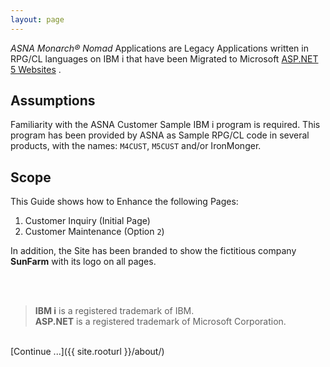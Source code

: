 ```yaml
---
layout: page
---
```


*ASNA Monarch&reg; Nomad* Applications are Legacy Applications written in RPG/CL languages on IBM i that have been Migrated to Microsoft [ASP.NET 5 Websites](https://dotnet.microsoft.com/learn/aspnet/what-is-aspnet-core) .

## Assumptions

Familiarity with the ASNA Customer Sample IBM i program is required. This program has been provided by ASNA as Sample RPG/CL code in several products, with the names: `M4CUST`, `M5CUST` and/or IronMonger.

## Scope
This Guide shows how to Enhance the following Pages:
1. Customer Inquiry (Initial Page)
2. Customer Maintenance (Option `2`)

In addition, the Site has been branded to show the fictitious company **SunFarm** with its logo on all pages.

<br>
<br>

>**IBM i** is a registered trademark of IBM.<br>
>**ASP.NET** is a registered trademark of Microsoft Corporation.

<br>
[Continue ...]({{ site.rooturl }}/about/)